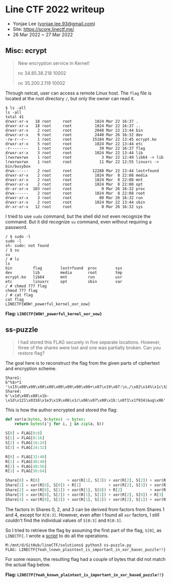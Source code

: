 # Line CTF 2022 writeup

- Yonjae Lee (yonjae.lee.93@gmail.com)
- Site: <https://score.linectf.me/>
- 26 Mar 2022 ~ 27 Mar 2022

## Misc: ecrypt

> New encryption service in Kernel!
>
> nc 34.85.38.218 10002
>
> nc 35.200.2.119 10002

Through netcat, user can access a remote Linux host. The `flag` file is located at the root directory `/`, but only the owner can read it.

```text
$ ls -all
ls -all
total 41
drwxr-xr-x   18 root     root          1024 Mar 22 16:37 .        
drwxr-xr-x   18 root     root          1024 Mar 22 16:37 ..       
drwxr-xr-x    2 root     root          2048 Mar 22 13:44 bin      
drwxr-xr-x    9 root     root          2440 Mar 26 16:32 dev      
-rw-r--r--    1 root     root         15184 Mar 22 13:45 ecrypt.ko
drwxr-xr-x    5 root     root          1024 Mar 22 13:44 etc      
-r--------    1 root     root            39 Mar 22 16:37 flag
drwxr-xr-x    3 root     root          1024 Mar 22 13:44 lib
lrwxrwxrwx    1 root     root             3 Mar 22 12:49 lib64 -> lib
lrwxrwxrwx    1 root     root            11 Mar 22 12:55 linuxrc -> bin/busybox
drwx------    2 root     root         12288 Mar 22 13:44 lost+found
drwxr-xr-x    2 root     root          1024 Mar  8 22:08 media
drwxr-xr-x    2 root     root          1024 Mar  8 22:08 mnt
drwxr-xr-x    2 root     root          1024 Mar  8 22:08 opt
dr-xr-xr-x  103 root     root             0 Mar 26 16:32 proc
drwx------    2 root     root          1024 Mar  8 22:08 root
drwxr-xr-x    3 root     root            80 Mar 26 16:32 run
drwxr-xr-x    2 root     root          1024 Mar 22 13:44 sbin
dr-xr-xr-x   12 root     root             0 Mar 26 16:32 sys
```

I tried to use `sudo` command, but the shell did not even recognize the command. But it did recognize `su` command, even without requiring a password.

```text
/ $ sudo -l
sudo -l
sh: sudo: not found
/ $ su
su
/ # ls
ls
bin         flag        lost+found  proc        sys
dev         lib         media       root        tmp
ecrypt.ko   lib64       mnt         run         usr
etc         linuxrc     opt         sbin        var
/ # chmod 777 flag
chmod 777 flag
/ # cat flag
cat flag
LINECTF{WOW!_powerful_kernel_oor_oow}
```

**Flag: `LINECTF{WOW!_powerful_kernel_oor_oow}`**

## ss-puzzle

> I had stored this FLAG securely in five separate locations. However, three of the shares were lost and one was partially broken. Can you restore flag?

The goal here is to reconstruct the flag from the given parts of ciphertext and encryption scheme.

```text
Share1:
b"%$>*1 '\x15\x00\x00\x00\x00\x00\x00\x00\x00+\x07\x19\x07:\n,/\x02\x14%\x1c\t@H\x13"
Share4:
b'\x1d\x08\x08\x1b-\x1d\x121\x0316\x1e3\x19\x06\x1c\x06\x07\x00\x1b:\x0f1\x1f934)&ug\x06'
```

This is how the author encrypted and stored the flag:

```python
def xor(a:bytes, b:bytes) -> bytes:
    return bytes(i^j for i, j in zip(a, b))

S[0] = FLAG[0:8]
S[1] = FLAG[8:16]
S[2] = FLAG[16:24]
S[3] = FLAG[24:32]

R[0] = FLAG[32:40]
R[1] = FLAG[40:48]
R[2] = FLAG[48:56]
R[3] = FLAG[56:64]

Share[0] = R[0]            + xor(R[1], S[3]) + xor(R[2], S[2]) + xor(R[3],S[1])
Share[1] = xor(R[0], S[0]) + R[1]            + xor(R[2], S[3]) + xor(R[3],S[2])
Share[2] = xor(R[0], S[1]) + xor(R[1], S[0]) + R[2]            + xor(R[3],S[3])
Share[3] = xor(R[0], S[2]) + xor(R[1], S[1]) + xor(R[2], S[0]) + R[3]
Share[4] = xor(R[0], S[3]) + xor(R[1], S[2]) + xor(R[2], S[1]) + xor(R[3],S[0])
```

The factors in Shares 0, 2, and 3 can be derived from factors from Shares 1 and 4, except for `R[0:3]`. However, even after I found all `xor` factors, I still couldn't find the individual values of `S[0:3]` and `R[0:3]`.

So I tried to retrieve the flag by assuming the first part of the flag, `S[0]`, as `LINECTF{`. I wrote a [script](solutions/ss-puzzle.py) to do all the operations.

```text
M:/mnt/d/GitHub/lineCTF/solutions$ python3 ss-puzzle.py 
FLAG: LINECTF{Yeah_lnown_plaintext_is_important_in_xor_basec_puzzle!!}
```

For some reason, the resulting flag had a couple of bytes that did not match the actual flag below.

**Flag: `LINECTF{Yeah_known_plaintext_is_important_in_xor_based_puzzle!!}`**
